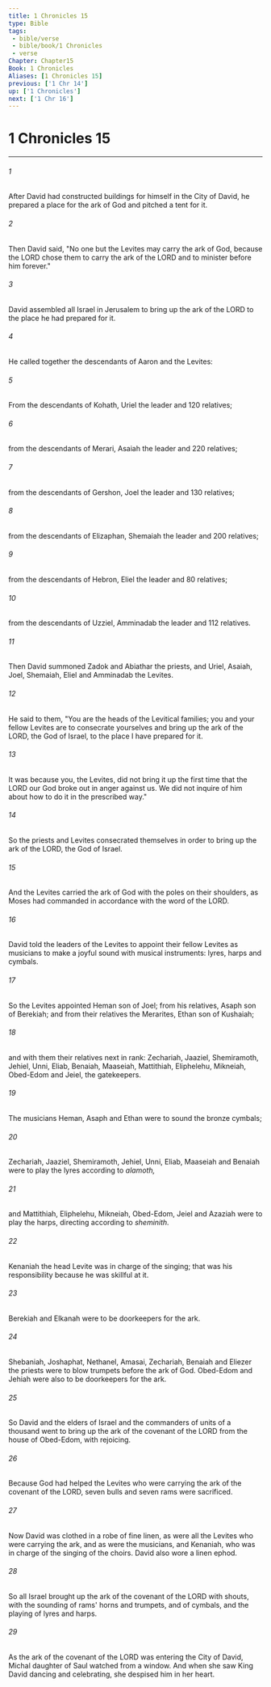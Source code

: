 ```yaml
---
title: 1 Chronicles 15
type: Bible
tags:
 - bible/verse
 - bible/book/1 Chronicles
 - verse
Chapter: Chapter15
Book: 1 Chronicles
Aliases: [1 Chronicles 15]
previous: ['1 Chr 14']
up: ['1 Chronicles']
next: ['1 Chr 16']
---
```

# 1 Chronicles 15

***


###### 1 
After David had constructed buildings for himself in the City of David, he prepared a place for the ark of God and pitched a tent for it. 

###### 2 
Then David said, "No one but the Levites may carry the ark of God, because the LORD chose them to carry the ark of the LORD and to minister before him forever." 

###### 3 
David assembled all Israel in Jerusalem to bring up the ark of the LORD to the place he had prepared for it. 

###### 4 
He called together the descendants of Aaron and the Levites: 

###### 5 
From the descendants of Kohath, Uriel the leader and 120 relatives; 

###### 6 
from the descendants of Merari, Asaiah the leader and 220 relatives; 

###### 7 
from the descendants of Gershon, Joel the leader and 130 relatives; 

###### 8 
from the descendants of Elizaphan, Shemaiah the leader and 200 relatives; 

###### 9 
from the descendants of Hebron, Eliel the leader and 80 relatives; 

###### 10 
from the descendants of Uzziel, Amminadab the leader and 112 relatives. 

###### 11 
Then David summoned Zadok and Abiathar the priests, and Uriel, Asaiah, Joel, Shemaiah, Eliel and Amminadab the Levites. 

###### 12 
He said to them, "You are the heads of the Levitical families; you and your fellow Levites are to consecrate yourselves and bring up the ark of the LORD, the God of Israel, to the place I have prepared for it. 

###### 13 
It was because you, the Levites, did not bring it up the first time that the LORD our God broke out in anger against us. We did not inquire of him about how to do it in the prescribed way." 

###### 14 
So the priests and Levites consecrated themselves in order to bring up the ark of the LORD, the God of Israel. 

###### 15 
And the Levites carried the ark of God with the poles on their shoulders, as Moses had commanded in accordance with the word of the LORD. 

###### 16 
David told the leaders of the Levites to appoint their fellow Levites as musicians to make a joyful sound with musical instruments: lyres, harps and cymbals. 

###### 17 
So the Levites appointed Heman son of Joel; from his relatives, Asaph son of Berekiah; and from their relatives the Merarites, Ethan son of Kushaiah; 

###### 18 
and with them their relatives next in rank: Zechariah, Jaaziel, Shemiramoth, Jehiel, Unni, Eliab, Benaiah, Maaseiah, Mattithiah, Eliphelehu, Mikneiah, Obed-Edom and Jeiel, the gatekeepers. 

###### 19 
The musicians Heman, Asaph and Ethan were to sound the bronze cymbals; 

###### 20 
Zechariah, Jaaziel, Shemiramoth, Jehiel, Unni, Eliab, Maaseiah and Benaiah were to play the lyres according to _alamoth,_ 

###### 21 
and Mattithiah, Eliphelehu, Mikneiah, Obed-Edom, Jeiel and Azaziah were to play the harps, directing according to _sheminith._ 

###### 22 
Kenaniah the head Levite was in charge of the singing; that was his responsibility because he was skillful at it. 

###### 23 
Berekiah and Elkanah were to be doorkeepers for the ark. 

###### 24 
Shebaniah, Joshaphat, Nethanel, Amasai, Zechariah, Benaiah and Eliezer the priests were to blow trumpets before the ark of God. Obed-Edom and Jehiah were also to be doorkeepers for the ark. 

###### 25 
So David and the elders of Israel and the commanders of units of a thousand went to bring up the ark of the covenant of the LORD from the house of Obed-Edom, with rejoicing. 

###### 26 
Because God had helped the Levites who were carrying the ark of the covenant of the LORD, seven bulls and seven rams were sacrificed. 

###### 27 
Now David was clothed in a robe of fine linen, as were all the Levites who were carrying the ark, and as were the musicians, and Kenaniah, who was in charge of the singing of the choirs. David also wore a linen ephod. 

###### 28 
So all Israel brought up the ark of the covenant of the LORD with shouts, with the sounding of rams' horns and trumpets, and of cymbals, and the playing of lyres and harps. 

###### 29 
As the ark of the covenant of the LORD was entering the City of David, Michal daughter of Saul watched from a window. And when she saw King David dancing and celebrating, she despised him in her heart. 
